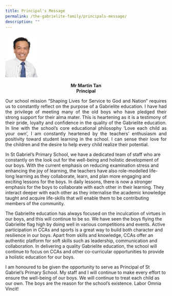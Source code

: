 ```yaml
---
title: Principal's Message
permalink: /the-gabrielite-family/principals-message/
description: ""
---
```

<img src="/images/mrmartintan2.jpeg" 
     style="width:20%">
<strong><center>Mr Martin Tan<br>Principal</center></strong>
		
<p align="justify"> Our school mission “Shaping Lives for Service to God and Nation” requires us to constantly reflect on the purpose of a Gabrielite education. I have had the privilege of meeting many of the old boys who have pledged their strong support for their alma mater. This is heartening as it is a testimony of their pride, loyalty and confidence in the quality of the Gabrielite education. In line with the school’s core educational philosophy ‘Love each child as your own’, I am constantly heartened by the teachers’ enthusiasm and positivity toward student learning in the school. I can sense their love for the children and the desire to help every child realize their potential. 

In St Gabriel’s Primary School, we have a dedicated team of staff who are constantly on the look out for the well-being and holistic development of our boys. With the current emphasis on reducing examination stress and enhancing the joy of learning, the teachers have also role-modelled life-long learning as they collaborate, learn, and plan more engaging and exciting lessons for the boys. In daily lessons, there is now a stronger emphasis for the boys to collaborate with each other in their learning. They interact deeper with each other as they internalise the academic knowledge taught and acquire life-skills that will enable them to be contributing members of the community. 

The Gabrielite education has always focused on the inculcation of virtues in our boys, and this will continue to be so. We have seen the boys flying the Gabrielite flag high by doing well in various competitions and events. Active participation in CCAs and sports is a great way to build both character and resilience in our boys. Apart from skills and knowledge, CCAs offer an authentic platform for soft skills such as leadership, communication and collaboration. In delivering a quality Gabrielite education, the school will continue to focus on CCAs and other co-curricular opportunities to provide a holistic education for our boys.       

I am honoured to be given the opportunity to serve as Principal of St Gabriel’s Primary School. My staff and I will continue to make every effort to ensure the well-being of our boys. We will continue to treat each child as our own. The boys are the reason for the school’s existence. Labor Omnia Vincit! </p>